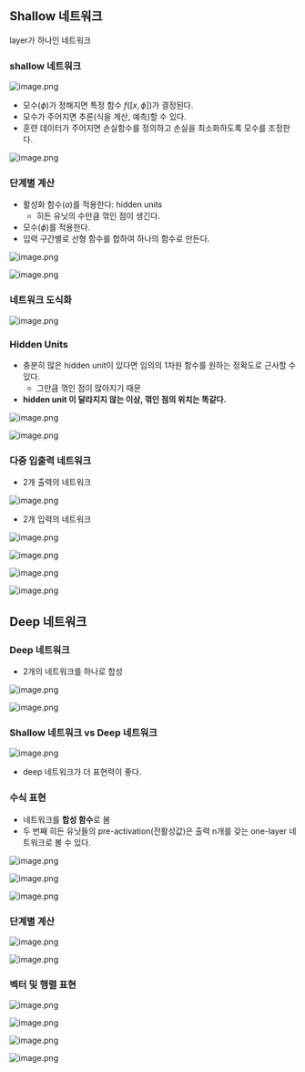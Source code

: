 ## Shallow 네트워크

layer가 하나인 네트워크

### shallow 네트워크

![image.png](./image1.png)

- 모수($\phi$)가 정해지면 특정 함수 $f([x, \phi])$가 결정된다.
- 모수가 주어지면 추론(식을 계산, 예측)할 수 있다.
- 훈련 데이터가 주어지면 손실함수를 정의하고 손실을 최소화하도록 모수를 조정한다.

![image.png](./image2.png)

### 단계별 계산

- 활성화 함수($a$)를 적용한다: hidden units
    - 히든 유닛의 수만큼 꺾인 점이 생긴다.
- 모수($\phi$)를 적용한다.
- 입력 구간별로 선형 함수를 합하여 하나의 함수로 만든다.

![image.png](./image3.png)

![image.png](./image4.png)

### 네트워크 도식화

![image.png](./image5.png)

### Hidden Units

- 충분히 많은 hidden unit이 있다면 임의의 1차원 함수를 원하는 정확도로 근사할 수 있다.
    - 그만큼 꺾인 점이 많아지기 때문
- **hidden unit 이 달라지지 않는 이상, 꺾인 점의 위치는 똑같다.**

![image.png](./image6.png)

![image.png](./image7.png)

### 다중 입출력 네트워크

- 2개 출력의 네트워크

![image.png](./image8.png)

- 2개 입력의 네트워크

![image.png](./image9.png)

![image.png](./image10.png)

![image.png](./image11.png)

![image.png](./image12.png)

## Deep 네트워크

### Deep 네트워크

- 2개의 네트워크를 하나로 합성

![image.png](./image13.png)

![image.png](./image14.png)

### Shallow 네트워크 vs Deep 네트워크

![image.png](./image15.png)

- deep 네트워크가 더 표현력이 좋다.

### 수식 표현

- 네트워크를 **합성 함수**로 봄
- 두 번째 히든 유닛들의 pre-activation(전활성값)은 출력 n개를 갖는 one-layer 네트워크로 볼 수 있다.

![image.png](./image16.png)

![image.png](./image17.png)

![image.png](./image18.png)

### 단계별 계산

![image.png](./image19.png)

![image.png](./image20.png)

### 벡터 및 행렬 표현
![image.png](./image21.png)

![image.png](./image22.png)

![image.png](./image23.png)

![image.png](./image24.png)